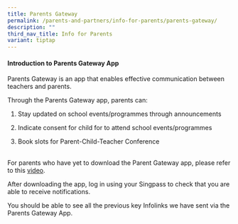 ```yaml
---
title: Parents Gateway
permalink: /parents-and-partners/info-for-parents/parents-gateway/
description: ""
third_nav_title: Info for Parents
variant: tiptap
---
```

<h4><strong>Introduction to Parents Gateway App</strong>&nbsp; &nbsp; &nbsp; &nbsp; &nbsp; &nbsp; &nbsp; &nbsp; &nbsp; &nbsp; &nbsp; &nbsp; &nbsp; &nbsp; &nbsp; &nbsp; &nbsp; &nbsp; &nbsp;</h4>
<p>Parents Gateway is an app that enables effective communication between
teachers and parents.</p>
<p>Through the Parents Gateway app, parents can:</p>
<ol data-tight="true" class="tight">
<li>
<p>Stay updated on school events/programmes through announcements</p>
</li>
<li>
<p>Indicate consent for child for to attend school events/programmes&nbsp;
&nbsp; &nbsp; &nbsp;</p>
</li>
<li>
<p>Book slots for Parent-Child-Teacher Conference &nbsp; &nbsp; &nbsp; &nbsp;
&nbsp; &nbsp; &nbsp; &nbsp; &nbsp; &nbsp; &nbsp; &nbsp; &nbsp; &nbsp; &nbsp;
&nbsp; &nbsp; &nbsp; &nbsp; &nbsp; &nbsp; &nbsp; &nbsp; &nbsp; &nbsp; &nbsp;
&nbsp; &nbsp; &nbsp; &nbsp; &nbsp; &nbsp; &nbsp; &nbsp; &nbsp; &nbsp; &nbsp;
&nbsp; &nbsp;</p>
</li>
</ol>
<p>For parents who have yet to download the Parent Gateway app, please refer
to this <a href="https://www.youtube.com/watch?v=tW9jwyuovOo&amp;t=6s" rel="noopener nofollow" target="_blank">video</a>.</p>
<p>After downloading the app, log in using your Singpass to check that you
are able to receive notifications.</p>
<p>You should be able to see all the previous key Infolinks we have sent
via the Parents Gateway App.
<br>&nbsp; &nbsp; &nbsp; &nbsp; &nbsp; &nbsp; &nbsp; &nbsp; &nbsp; &nbsp;
&nbsp; &nbsp; &nbsp; &nbsp; &nbsp; &nbsp; &nbsp; &nbsp; &nbsp; &nbsp; &nbsp;&nbsp;
&nbsp; &nbsp;</p>
<p></p>